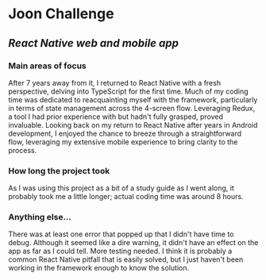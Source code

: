 # Joon Challenge
## _React Native web and mobile app_

### Main areas of focus
After 7 years away from it, I returned to React Native with a fresh perspective, delving into TypeScript for the first time. 
Much of my coding time was dedicated to reacquainting myself with the framework, particularly in terms of state management across the 4-screen flow. 
Leveraging Redux, a tool I had prior experience with but hadn't fully grasped, proved invaluable. Looking back on my return to React Native after years in Android development, 
I enjoyed the chance to breeze through a straightforward flow, leveraging my extensive mobile experience to bring clarity to the process.
  
### How long the project took
  As I was using this project as a bit of a study guide as I went along, it probably took me a little longer; actual coding time was around 8 hours.

### Anything else...
  There was at least one error that popped up that I didn't have time to debug. Although it seemed like a dire warning, it didn't have an effect on the app as far as I could tell. More
  testing needed. I think it is probably a common React Native pitfall that is easily solved, but I just haven't been working in the framework enough to know the solution.
  
    

